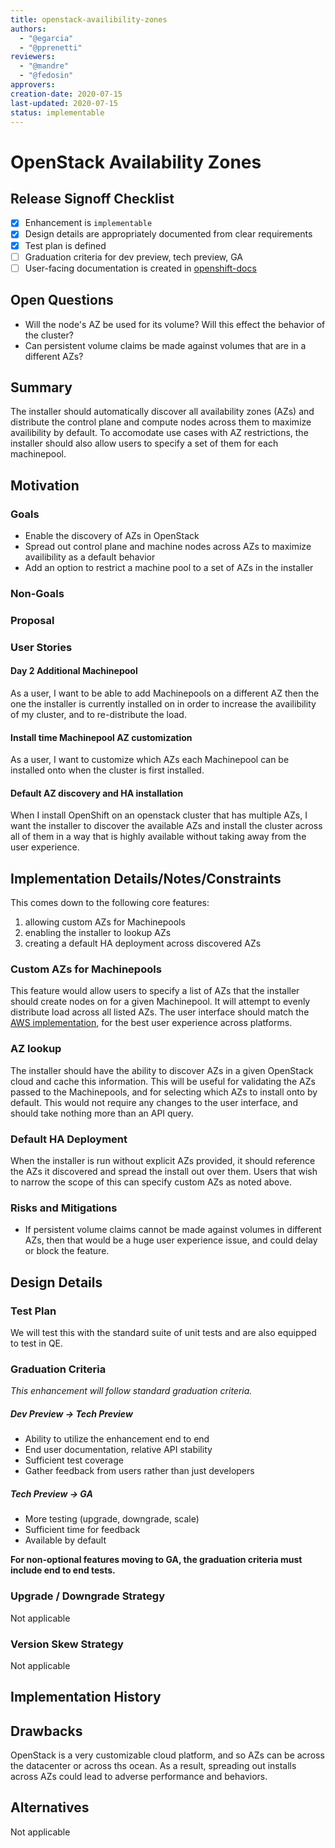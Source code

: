 ```yaml
---
title: openstack-availibility-zones
authors:
  - "@egarcia"
  - "@pprenetti"
reviewers:
  - "@mandre"
  - "@fedosin"
approvers:
creation-date: 2020-07-15
last-updated: 2020-07-15
status: implementable
---
```


# OpenStack Availability Zones

## Release Signoff Checklist

- [x]  Enhancement is `implementable`
- [x] Design details are appropriately documented from clear requirements
- [x] Test plan is defined
- [ ] Graduation criteria for dev preview, tech preview, GA
- [ ] User-facing documentation is created in [openshift-docs](https://github.com/openshift/openshift-docs/)

## Open Questions

- Will the node's AZ be used for its volume? Will this effect the behavior of the cluster?
- Can persistent volume claims be made against volumes that are in a different AZs?

## Summary

The installer should automatically discover all availability zones (AZs) and distribute the control plane and compute nodes across them to maximize availibility by default. To accomodate use cases with AZ restrictions, the installer should also allow users to specify a set of them for each machinepool.

## Motivation

### Goals

- Enable the discovery of AZs in OpenStack
- Spread out control plane and machine nodes across AZs to maximize availibility as a default behavior
- Add an option to restrict a machine pool to a set of AZs in the installer

### Non-Goals

### Proposal

### User Stories

#### Day 2 Additional Machinepool

As a user, I want to be able to add Machinepools on a different AZ then the one the installer is currently installed on in order to increase the availibility of my cluster, and to re-distribute the load.

#### Install time Machinepool AZ customization

As a user, I want to customize which AZs each Machinepool can be installed onto when the cluster is first installed.

#### Default AZ discovery and HA installation

When I install OpenShift on an openstack cluster that has multiple AZs, I want the installer to discover the available AZs and install the cluster across all of them in a way that is highly available without taking away from the user experience.

## Implementation Details/Notes/Constraints

This comes down to the following core features:
1. allowing custom AZs for Machinepools
2. enabling the installer to lookup AZs
3. creating a default HA deployment across discovered AZs

### Custom AZs for Machinepools

This feature would allow users to specify a list of AZs that the installer should create nodes on for a given Machinepool. It will attempt to evenly distribute load across all listed AZs. The user interface should match the [AWS implementation](https://github.com/openshift/installer/blob/master/docs/user/aws/customization.md#machine-pools), for the best user experience across platforms.

### AZ lookup

The installer should have the ability to discover AZs in a given OpenStack cloud and cache this information. This will be useful for validating the AZs passed to the Machinepools, and for selecting which AZs to install onto by default. This would not require any changes to the user interface, and should take nothing more than an API query.

### Default HA Deployment

When the installer is run without explicit AZs provided, it should reference the AZs it discovered and spread the install out over them. Users that wish to narrow the scope of this can specify custom AZs as noted above.

### Risks and Mitigations

- If persistent volume claims cannot be made against volumes in different AZs, then that would be a huge user experience issue, and could delay or block the feature.

## Design Details

### Test Plan

We will test this with the standard suite of unit tests and are also equipped to test in QE. 

### Graduation Criteria

*This enhancement will follow standard graduation criteria.*

##### Dev Preview -> Tech Preview

- Ability to utilize the enhancement end to end
- End user documentation, relative API stability
- Sufficient test coverage
- Gather feedback from users rather than just developers

##### Tech Preview -> GA

- More testing (upgrade, downgrade, scale)
- Sufficient time for feedback
- Available by default

**For non-optional features moving to GA, the graduation criteria must include
end to end tests.**

### Upgrade / Downgrade Strategy

Not applicable

### Version Skew Strategy

Not applicable

## Implementation History

## Drawbacks

OpenStack is a very customizable cloud platform, and so AZs can be across the datacenter or across ths ocean. As a result, spreading out installs across AZs could lead to adverse performance and behaviors.

## Alternatives

Not applicable